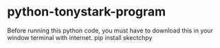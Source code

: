 # python-tonystark-program

Before running this python code, you must have to download this in your window terminal with internet.
pip install skectchpy
